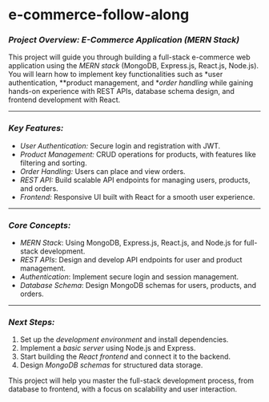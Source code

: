 # e-commerce-follow-along
### *Project Overview: E-Commerce Application (MERN Stack)*

This project will guide you through building a full-stack e-commerce web application using the *MERN stack* (MongoDB, Express.js, React.js, Node.js). You will learn how to implement key functionalities such as *user authentication, **product management, and **order handling* while gaining hands-on experience with REST APIs, database schema design, and frontend development with React.

---

### *Key Features:*
- *User Authentication:* Secure login and registration with JWT.
- *Product Management:* CRUD operations for products, with features like filtering and sorting.
- *Order Handling:* Users can place and view orders.
- *REST API:* Build scalable API endpoints for managing users, products, and orders.
- *Frontend:* Responsive UI built with React for a smooth user experience.

---

### *Core Concepts:*
- *MERN Stack*: Using MongoDB, Express.js, React.js, and Node.js for full-stack development.
- *REST APIs*: Design and develop API endpoints for user and product management.
- *Authentication*: Implement secure login and session management.
- *Database Schema*: Design MongoDB schemas for users, products, and orders.

---

### *Next Steps:*
1. Set up the *development environment* and install dependencies.
2. Implement a *basic server* using Node.js and Express.
3. Start building the *React frontend* and connect it to the backend.
4. Design *MongoDB schemas* for structured data storage.

This project will help you master the full-stack development process, from database to frontend, with a focus on scalability and user interaction.
